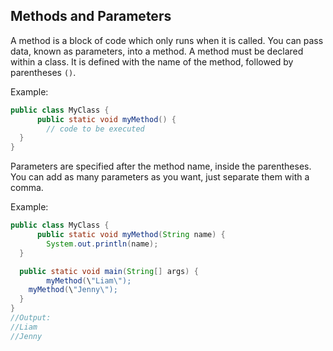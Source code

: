 ## Methods and Parameters

A method is a block of code which only runs when it is called. You can pass data, known as parameters, into a method. A method must be declared within a class. It is defined with the name of the method, followed by parentheses `()`.

Example:
```java
public class MyClass {
      public static void myMethod() {
        // code to be executed
  }
}
```

Parameters are specified after the method name, inside the parentheses. You can add as many parameters as you want, just separate them with a comma.

Example:
```java
public class MyClass {
      public static void myMethod(String name) {
        System.out.println(name);
  }

  public static void main(String[] args) {
        myMethod(\"Liam\"); 
    myMethod(\"Jenny\");
  }
}
//Output:
//Liam
//Jenny
```